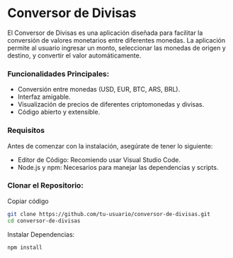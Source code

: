 # Conversor de Divisas
El Conversor de Divisas es una aplicación diseñada para facilitar la conversión de valores monetarios entre diferentes monedas. La aplicación permite al usuario ingresar un monto, seleccionar las monedas de origen y destino, y convertir el valor automáticamente.

### Funcionalidades Principales:
- Conversión entre monedas (USD, EUR, BTC, ARS, BRL). 
- Interfaz amigable.
- Visualización de precios de diferentes criptomonedas y divisas.
- Código abierto y extensible.

### Requisitos
Antes de comenzar con la instalación, asegúrate de tener lo siguiente:
- Editor de Código: Recomiendo usar Visual Studio Code.
- Node.js y npm: Necesarios para manejar las dependencias y scripts.

### Clonar el Repositorio:
Copiar código
``` bash
git clone https://github.com/tu-usuario/conversor-de-divisas.git
cd conversor-de-divisas
```
Instalar Dependencias:
```
npm install
```
